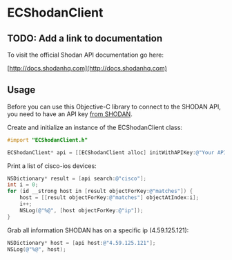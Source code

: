 # ECShodanClient
## TODO: Add a link to documentation

To visit the official Shodan API documentation go here:

[http://docs.shodanhq.com](http://docs.shodanhq.com)

## Usage

Before you can use this Objective-C library to connect to the SHODAN API, you need to have an API key [from SHODAN](http://www.shodanhq.com/api_doc).

Create and initialize an instance of the ECShodanClient class:

```objective-c
#import "ECShodanClient.h"

ECShodanClient* api = [[ECShodanClient alloc] initWithAPIKey:@"Your API Key"];
```

Print a list of cisco-ios devices:

```objective-c
NSDictionary* result = [api search:@"cisco"];
int i = 0;
for (id __strong host in [result objectForKey:@"matches"]) {
    host = [[result objectForKey:@"matches"] objectAtIndex:i];
    i++;
    NSLog(@"%@", [host objectForKey:@"ip"]);
}
```

Grab all information SHODAN has on a specific ip (4.59.125.121):

```objective-c
NSDictionary* host = [api host:@"4.59.125.121"];
NSLog(@"%@", host);
```
